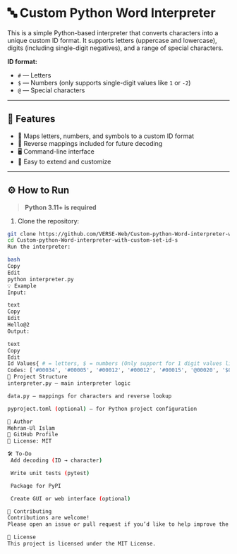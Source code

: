 # 🔤 Custom Python Word Interpreter

This is a simple Python-based interpreter that converts characters into a unique custom ID format. It supports letters (uppercase and lowercase), digits (including single-digit negatives), and a range of special characters.

**ID format:**
- `#` — Letters  
- `$` — Numbers (only supports single-digit values like `1` or `-2`)  
- `@` — Special characters

---

## 📘 Features

- 🔡 Maps letters, numbers, and symbols to a custom ID format
- 🔁 Reverse mappings included for future decoding
- 🖥️ Command-line interface
- 🔧 Easy to extend and customize

---

## ⚙️ How to Run

> **Python 3.11+ is required**

1. Clone the repository:

```bash
git clone https://github.com/VERSE-Web/Custom-python-Word-interpreter-with-custom-set-id-s.git
cd Custom-python-Word-interpreter-with-custom-set-id-s
Run the interpreter:

bash
Copy
Edit
python interpreter.py
💡 Example
Input:

text
Copy
Edit
Hello@2
Output:

text
Copy
Edit
Id Values{ # = letters, $ = numbers (Only support for 1 digit values like 1 or -2), @ = special characters }
Codes: ['#00034', '#00005', '#00012', '#00012', '#00015', '@00020', '$00002']
🧱 Project Structure
interpreter.py – main interpreter logic

data.py – mappings for characters and reverse lookup

pyproject.toml (optional) – for Python project configuration

🙋 Author
Mehran-Ul Islam
📍 GitHub Profile
📝 License: MIT

🛠️ To-Do
 Add decoding (ID → character)

 Write unit tests (pytest)

 Package for PyPI

 Create GUI or web interface (optional)

🤝 Contributing
Contributions are welcome!
Please open an issue or pull request if you’d like to help improve the project.

📄 License
This project is licensed under the MIT License.
